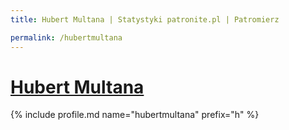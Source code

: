 ```yaml
---
title: Hubert Multana | Statystyki patronite.pl | Patromierz

permalink: /hubertmultana
---
```


# [Hubert Multana](https://patronite.pl/hubertmultana)

{% include profile.md name="hubertmultana" prefix="h" %}
